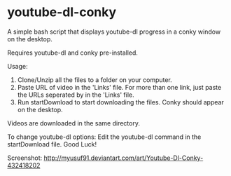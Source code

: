 youtube-dl-conky
================

A simple bash script that displays youtube-dl progress in a conky window on the desktop.

  Requires youtube-dl and conky pre-installed.
  
  Usage: 
  1. Clone/Unzip all the files to a folder on your computer.
  2. Paste URL of video in the 'Links' file. For more than one link, just paste the URLs seperated by <enter> in the 'Links' file.
  3. Run startDownload to start downloading the files. Conky should appear on the desktop.
  
  Videos are downloaded in the same directory.
  
  To change youtube-dl options:
  Edit the youtube-dl command in the startDownload file. Good Luck!
  
  Screenshot: http://myusuf91.deviantart.com/art/Youtube-Dl-Conky-432418202
